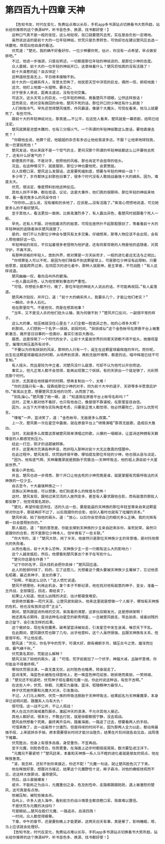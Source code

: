 # 第四百九十四章 天神
        【告知书友，时代在变化，免费站点难以长存，手机app多书源站点切换看书大势所趋，站长给你推荐的这个换源APP，听书音色多、换源、找书都好使！】
       这种口气真不是一般的张狂，这么地轻视，张口就要楚风去死，实在是自负到一定境地。
       虽然说这话的是前十大的一位年轻神祇，伏荒只是负责转告，可他却也在建议楚风应去选一块墓地，体现出他自身的看法。
       伏荒道：“楚兄，我的确不好看好你，一位少神要你死，估计，你没有一点希望，早点做安排吧。”
       不过，他进一步强调，只是在转述，一切都是那位年轻的神祇说的，是那位少神的态度。
       众人震撼，前十大的一位年轻的神祇开口，这意味着什么？楚风恐怕真的没有活路了！
       前十大谁惹的起？自古恒定！
       这种道统至高无上，平日根本接触不到。
       前十大的一位嫡系传人，背景太恐怖了，他犹若天空中浮现的巨龙，偶然一现，俯视地面！
       这次，他盯上地面一头猎物，要杀之。
       对于很多人来说，距离太遥远，没有任何交集。
       可这次，这头天穹上的巨龙，一位年轻的神祇，竟看楚风不顺眼，公然这样放话！
       显而易见，绝对没有挽回的余地，楚风不死的话，那位开口的少神还有什么颜面？
       人们倒吸冷气，早先还觉得楚风强势，作风霸道，像是个大魔头，可现在看来，他马上就要死了，有些可怜。
       跟前十大的年轻神祇对比，那真是……不公平，在这些人看来，楚风就是一幕悲剧，结局已经注定。
       楚风就算是泥塑木雕的，也有三分烟火气，一个所谓的年轻神祇敢这么放话，要他直接去死？！
       “你跟他去说，他算个屁，他姐姐的杂念有多远让他给我滚多远，不服？让他来地球找我，我一巴掌拍死他！”
       楚风发话，他从来就不是一个受气的主，更何况那个所谓的年轻神祇都这么公开要他去死了，还有什么好客气的？
       即便真的不敌，不是对手，依照他的风格，那也肯定不会屈辱的低头。
       况且，在这种情况下，就是服软，那位少神也要他死，会更憋屈。
       众人目瞪口呆，楚风这么发狠话，这是要死磕到底，想要与年轻的神祇一战？！
       多少年了，岁月都快尘封那些旧事了，很多个时代没有人敢挑战最强十大的嫡系，因为，难度太大。
       伏荒，很淡定，像是预料到他这种反应。
       其他人则不平静，都在低语、议论，这是大事件，他们真的很期待，那位年轻的神祇来地球，看一看究竟多么的风采夺目！
       “你你你……这么说，没有缓和的余地了，应该是……没有活路了。”紫鸾心慌慌地说道，可见她是多么的不看好楚风。
       至于其他人，看法更加一面倒，比紫鸾激烈多了，有人露出异色，看楚风时就跟看个死人一般。
       早先，还有人不服，对他抱着浓烈的敌意，可现在居然升不起那股狠劲了，等着看前十大的年轻神祇的追随者抹杀楚风就是了。
       是的，他们不认为那位少神会与楚风有太多交集，仔细想来，那等人物应该不会出现，会有人帮他做好这一切。
       年轻神祇的背后，不仅站着很多老怪物为他护道，还有同辈惊艳的人物是他的追随者，对其守护，不离不弃。
       有那种资格的年轻人，放到外界，绝对算是一方天纵奇才，一般的进化者远无法与之相比。
       “你得罪圣人可以不死，是因为他们降临不到这颗星球上，可是那位少神没有此限制，只要他愿意，就能跨界过来，在同层次的进化者中，那种人就是神，是主宰者，不可战胜！”有人这样说道。
       楚风幽幽一叹，看向岛屿外的碧海。
       一些人露出异色，认为他觉察到事态的严重性。
       “可惜，你想低头都不行，晚了，那位年轻的神祇大人说出的话，不可能再收回。”有人奚落道。
       楚风再次轻叹，并开口，道：“前十大的嫡系传人，我要杀几个，才能让他们老实？”
       一瞬间，许多人石化。
       他在那里叹气，不是担忧，而是在想其他事？
       “当年，又不是没人杀的他们低头认输，我为何做不到？”楚风开口反问，一副很平常的样子。
       这么大的事，他压根就没往心里去？人们全都一脸诡异之色，他的心得多大啊？
       刹那间，人们想到一个名字——妖妖，前段时间，“妖妖成仙”这个金色帐号在原兽平台上被重新激活，揭开昔日旧事的一些面纱，着实引发巨大轰动。
       据悉，这是惊艳了一个时代的女子，让前十大星辰世界的同辈天骄都不得不低头，她傲视星空，璀璨光辉压盖所有对手。
       “不要以为你有妖妖的风采，那样的人只有一个，诞生在这颗星球最辉煌的年代。而你呢，出生在这颗星球最暗淡的时期，从培养到资源，再到无敌环境等，都差的远，暗中辉煌已经不可复制。”
       有人摇头，而且是较为中立者，对楚风没什么敌意，可却不认为他可以开创奇迹。
       事实上，但凡正常人都不会觉得，能再出现第二个妖妖，有的天骄出一个就足够了，光彩照亮那个时代。
       后世，尤其是在地球最坏的时期，想再复制出一个，太难！
       “你的活路只有一条，投靠给那位少神的对手，同为前十大中的道子、天骄等多半愿意庇护你。”紫鸾出主意，想要楚风念及他的功劳，从而放了她。
       “别乱操心。”楚风瞥了她一眼，道：“知道我在原兽平台上帐号名称吗？”
       这时，正常人都对他不看好，也只有他自己，像是很不靠谱般，在那里盲目自信。
       因为，从当下大环境与实际角度考虑，只要是正常人都觉得，他必然要败亡，没什么优势可言。
       “噗嗤”一声，蓝诗笑了，道：“金色帐号，无敌是多么寂寞。”
       上一次，楚风第一次在星空中露面，就在原兽平台上“倾情演唱”那首无敌歌，造成巨大轰动。
       当时，无敌是多么寂寞这首被楚风简单清唱过的歌，火爆的一塌糊涂，让蓝诗这种拥有天籁嗓音的人都感觉到压力。
       经此一打岔，刚才的话题被转移。
       终于，这里再次充满各种声音，而非陷入那种对前十大无比敬畏的怪圈中。
       在此过程中，楚风发现，伏荒始终很平静，哪怕提及那位年轻的少神，他也很从容与淡定。
       “因为，他有底气啊，天神屠魔录就是脱胎于究极法——天神呼吸法，他的祖上源自前十大星辰世界。”
       紫鸾小声告知。
       并且，楚风也进一步得悉，那个开口让他去死的少神究竟是谁，就是掌握有究极呼吸法的天神族的一位少主。
       自古至今，十大最强种族之一！
       该族以天神自居，可以想象，他们到底多么的辉煌与恐怖！
       这时，楚风发现，跟他过来交流的人居然变多，甚至有人要求跟他合影，而有敌意的那批人都安静了，他觉得莫名其妙。
       “楚兄，希望你能坚持住，活的久远一些，要是能逼的天神族的那位年轻至尊亲自来这颗星球对你出手，那就再好不过了，以后我跟你的合影，给别人看时也就有了炫耀的资本。”
       楚风听闻，拍了拍他的肩头，道：“放心，以后你会觉得自己的眼光多么正确，我的光辉有朝一日会普照到你的。”
       那人尴尬，道：“我的意思是，你能支撑到天神族的少主亲自赶来杀你，虽死犹荣，虽然只是跟你的合影，而不是那位少神本人，但毕竟有了一些关联。”
       “你大爷的，滚！”楚风大怒，闹了半天，他居然只是那位天神族少主的背景墙，是衬托他荣光的失败者。
       从而也看出，前十大多么恐怖，天神族少主一言一行都有这么大的影响力！
       这个人越发尴尬，然后，他便看到楚风拿出个本子在写些什么。
       “楚兄你这是在作甚？”
       “记下你的名字，回头找机会把你卖掉！”楚风回应道。
       此人的脸顿时绿了，妈的，忘了这茬儿，光想着这个魔头要被天神族少主屠掉了，忘记他恶名昭著，最近卖神子、圣女的事了。
       “别啊，不能这么记仇！”这人慌忙说道。
       楚风不搭理他，利用此机会，拿个本子不断纪录，他在找对他有敌意的神子、圣女，准备一旦开战，全部镇压，拐走，都给卖了。
       如果让人知道，他这么凶残的决定，估计都寝食难安。
       收获绝世篇章——咫尺天涯，让楚风尝到甜头，他来这里就是想做一个人贩子，哪怕有天神族的危机，他也没有放弃这项“主业”。
       期间，楚风跟蓝诗热络的交流，紫鸾看的清楚，这家伙双眼发光，这是想绑架啊！
       她还真有点期待，蓝诗这种名动星空的新秀明星，一旦被楚风掳走，带去拍卖，或者凶残的自己留下，会引发怎样的后果。
       这个傲娇女，现在有些腹黑，破希望蓝诗被劫走，引发星空中发生波澜，唯恐天下不乱。
       在此期间，楚风跟伏荒也聊了几句，出乎他意料，这个人虽然很强，且跟天神族有关系，但是很平和，不让他反感。
       楚风道：“伏兄，你名字中的荒字，可谓大好，颇有横断岁月，镇压古今之势，雄浑而壮阔，霸气横千秋。”
       伏荒莫名其妙，荒能这么解释？
       楚风又拍了拍他的肩头，道：“可惜，荒字前面加了一个伏字，神蕴大减，且破坏意境，你可能会不得善终啊。”
       哪怕伏荒很淡漠，一直无喜无忧，此时脸色也略黑，转身就走了。
       蓝诗浅笑，海蓝色长裙拖在绿茵地上，若一株蓝色神花绽放，她妖艳而美丽，一笑倾城，道：“楚兄还不知道吧，伏荒神子现在要和元魔一战，你此时说这种话，有些不吉啊。”
       在这些人中，伏荒、徐靓、元魔实力最强，蓝诗、嵇陵精神力最惊人。
       神子伏荒居然要和元魔大对决，引发轰动。
       不过，人们马上释然，伏荒一族的呼吸法脱胎于天神呼吸法，结果起名为天神屠魔录，本身早已说明问题，跟魔系人马有大仇！
       很可惜，这一战不公开，不让人观战！
       两人在远方的海域激烈厮杀，激起冲天的浪涛，不允许其他人接近。
       其他人都好说，很本分，不敢去打扰，就是徐靓都很宁静，没去观战。
       楚风自然想看个究竟，最终离开岛屿，踏着海面，一路追了过去，想要看两人的手段。
       可惜来晚了，这一战虽然十分激烈，但是持续的时间不长，因为那两人全力以赴，都动用最强手段，上来就拼杀手锏，原本需要很长时间才能分出胜负，结果在片刻间就各自见血，战局落下帷幕。
       伏荒胜出，但身上有很多血痕，身受重伤，不宜再战。
       至于元魔，则脸色苍白，伤势更重，在海面上迈步时都摇摇晃晃，数次要坠进汪洋下。
       “元魔兄不要紧吧？”楚风赶来，本着和天神族一系人马不睦的进化者就是朋友的观点，他在释放善意。
       “滚，我怎样，还轮不到你来接近，你还不配！”元魔一句话，就让楚风脸色沉了下来。
       他在释放好意，想跟对方接近，结果这个元魔野性十足，眸子森冷，对他的橄榄枝视而不见，还这样大放厥词，羞辱楚风。
       然后，战斗直接爆发！
       或许，不能称之为战斗，元魔重创之身，危及到性命，走路都踉踉跄跄，遇上被激怒的楚风，这可真是有点惨。
       他被压制，被险些被击杀。
       岛屿上，许多人进入海中，看到前方的战斗情景全都目瞪口呆，简直难以置信。
       不是伏荒与元魔的决战吗？
       可是眼前……楚风在殴打元魔，一路追杀，血液四溅！
       一时间，众人都觉得眼晕。
       下章，中午的章节，还是要到晚上才能更新，这两天白天有事，真是晕了，影响睡眠，嗯，马上应该就会处理好。
       【告知书友，时代在变化，免费站点难以长存，手机app多书源站点切换看书大势所趋，站长给你推荐的这个换源APP，听书音色多、换源、找书都好使！】